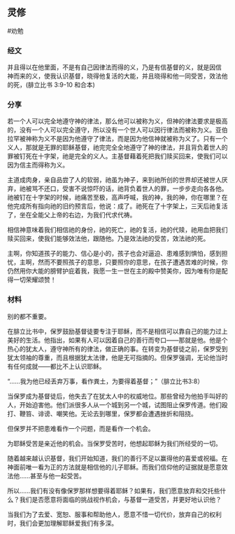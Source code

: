 ## 灵修
#劝勉

### 经文

并且得以在他里面，不是有自己因律法而得的义，乃是有信基督的义，就是因信　神而来的义，使我认识基督，晓得他复活的大能，并且晓得和他一同受苦，效法他的死，(腓立比书 3:9-10 和合本)

### 分享

若一个人可以完全地遵守神的律法，那么他可以被称为义，但神的律法要求是极高的，没有一个人可以完全遵守，所以没有一个世人可以因行律法而被称为义。亚伯拉罕被神称为义不是因为他遵守了律法，而是因为他信神就被称为义了。只有一个义人，那就是无罪的耶稣基督，祂完完全全地遵守了神的律法，并且背负着世人的罪被钉死在十字架，祂是完全的义人。主基督藉着死把我们赎买回来，使我们可以因为信主而得称为义。

主道成肉身，亲自品尝了人的软弱，祂虽为神子，来到祂所创的世界却还被世人厌弃，祂被骂不还口，受害不说惊吓的话，祂背负着世人的罪，一步步走向各各他。祂被钉在十字架的时候，祂痛苦至极，高声呼喊，我的神，我的神，你在哪里？在他完成所有指向祂的旧约预言后，他说：成了。祂死在了十字架上，三天后祂复活了，坐在全能父上帝的右边，为我们代求代祷。

相信神意味着我们相信祂的身份，祂的死亡，祂的复活，祂的代赎，祂用血把我们赎买回来，使我们能够效法他，跟随他。乃是效法祂的受苦，效法祂的死。

主啊，你知道孩子的能力、信心是小的，孩子也会对逼迫、患难感到惧怕，感到担忧，主啊，然而不要照孩子的意思，只要照你的意思，在孩子遭遇苦难的时候，你仍然用你大能的膀臂护庇着我，我愿一生一世在主的殿中赞美你，因为唯有你是配得一切荣耀颂赞！

### 材料

别的都不重要。

在腓立比书中，保罗鼓励基督徒要专注于耶稣，而不是相信可以靠自己的能力过上美好的生活。他指出，如果有人可以因着自己的善行而夸口——那就是他。他是个热心的犹太人，遵守神所有的律法，做正确的事。在转变为基督徒之前，保罗受到犹太领袖的尊重，而且根据犹太法律，他是无可指摘的。但保罗强调，无论他当时有任何成就——都比不上认识耶稣。

“……我为他已经丢弃万事，看作粪土，为要得着基督；”（‭‭腓立比书3:8）

当保罗成为基督徒后，他失去了在犹太人中的权威地位。那些曾经为他拍手叫好的人，开始迫害他。他们派很多人从一个城到另一个城，试图阻止保罗传道。他们殴打、鞭笞、诽谤、嘲笑他。无论去到哪里，保罗都会遭遇挫折和阻挠。

但保罗并不把患难看作一个问题，而是看作一个机会。

为耶稣受苦是亲近他的机会。当保罗受苦时，他想起耶稣为我们所经受的一切。

随着越来越认识基督，我们开始知道，我们的善行不足以赢得他的喜爱或祝福。在神面前唯一看为正的方法就是相信他的儿子耶稣。而我们信仰他的证据就是愿意效法他……甚至与他一起受苦。

所以……我们有没有像保罗那样想要得着耶稣？如果有，我们愿意放弃和交托些什么？我们是否愿意将面临的挑战视作机会，与基督一道受苦，并更好地认识他？

当我们为了去爱、宽恕、服事和帮助他人，愿意不惜一切代价，放弃自己的权利时，我们会更加理解耶稣爱我们有多深。